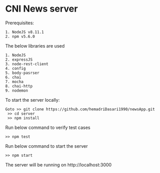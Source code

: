 # CNI News server

Prerequisites:
	
	1. NodeJS v8.11.1
	2. npm v5.6.0

The below libraries are used

	1. NodeJS
	2. expressJS
	3. node-rest-client
	4. config
	5. body-pasrser
	6. chai
	7. mocha
	8. chai-http
	9. nodemon

To start the server locally:	

	Goto >> git clone https://github.com/hemadriDasari1990/newsApp.git
	 >> cd server
     >> npm install

Run below command to verify test cases

	>> npm test

Run below command to start the server

	>> npm start

The server will be running on http://localhost:3000
